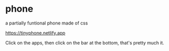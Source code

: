 # phone
 a partially funtional phone made of css

https://tinyphone.netlify.app

Click on the apps, then click on the bar at the bottom, that's pretty much it. 
